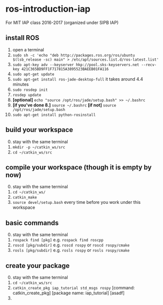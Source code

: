 # ros-introduction-iap
For MIT IAP class 2016-2017 (organized under SIPB IAP)

## install ROS
1. open a terminal
2. `sudo sh -c 'echo "deb http://packages.ros.org/ros/ubuntu $(lsb_release -sc) main" > /etc/apt/sources.list.d/ros-latest.list'`
3. `sudo apt-key adv --keyserver hkp://pool.sks-keyservers.net --recv-key 421C365BD9FF1F717815A3895523BAEEB01FA116`
4. `sudo apt-get update`
5. `sudo apt-get install ros-jade-desktop-full` it takes around 4.4 minutes
6. `sudo rosdep init`
7. `rosdep update`
8. **[optional]** `echo "source /opt/ros/jade/setup.bash" >> ~/.bashrc`
9. **[if you've done 8.]** `source ~/.bashrc` **[if not]** `source /opt/ros/jade/setup.bash`
10. `sudo apt-get install python-rosinstall`

## build your workspace
0. stay with the same terminal
1. `mkdir -p ~/catkin_ws/src`
2. `cd ~/catkin_ws/src`

## compile your workspace (though it is empty by now)
0. stay with the same terminal
1. `cd ~/catkin_ws/`
2. `catkin_make`
3. `source devel/setup.bash` every time before you work under this workspace

## basic commands
0. stay with the same terminal
1. `rospack find [pkg]` e.g. `rospack find roscpp`
2. `roscd [pkg/subdir]` e.g. `roscd rospy` or `roscd rospy/cmake`
3. `rosls [pkg/subdir]` e.g. `rosls rospy` or `rosls rospy/cmake`

## create your package
0. stay with the same terminal
1. `cd ~/catkin_ws/src`
2. `catkin_create_pkg iap_tutorial std_msgs rospy` [command: catkin_create_pkg] [package name: iap_tutorial] [asadf]
3. 
